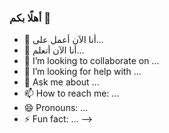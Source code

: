 ### أهلًا بكم 👋


- 🔭 أنا  الآن أعمل على...
- 🌱 أنا الآن أتعلم...
- 👯 I’m looking to collaborate on ...
- 🤔 I’m looking for help with ...
- 💬 Ask me about ...
- 📫 How to reach me: ...
- 😄 Pronouns: ...
- ⚡ Fun fact: ...
-->
